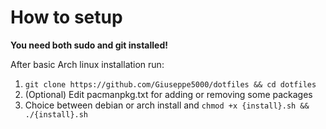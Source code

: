 # How to setup
**You need both sudo and git installed!**

After basic Arch linux installation run:
1. ```git clone https://github.com/Giuseppe5000/dotfiles && cd dotfiles```
2. (Optional) Edit pacmanpkg.txt for adding or removing some packages
3. Choice between debian or arch install and ```chmod +x {install}.sh && ./{install}.sh```
